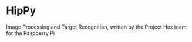 # HipPy
Image Processing and Target Recognition, written by the Project Hex team for the Raspberry Pi
